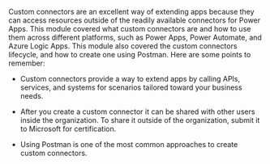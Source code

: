 Custom connectors are an excellent way of extending apps because they can access resources outside of the readily available connectors for Power Apps. This module covered what custom connectors are and how to use them across different platforms, such as Power Apps, Power Automate, and Azure Logic Apps. This module also covered the custom connectors lifecycle, and how to create one using Postman. Here are some points to remember:

-   Custom connectors provide a way to extend apps by calling APIs,
    services, and systems for scenarios tailored toward your business
    needs.

-   After you create a custom connector it can be shared with other users
    inside the organization. To share it outside of the organization,
    submit it to Microsoft for certification.

-   Using Postman is one of the most common approaches to create custom
    connectors. 
